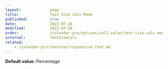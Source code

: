 ```yaml
---
layout:             page
title:              Text Size Calc Mode
published:          true
date:               2022-07-26
modified:           2022-07-26
order:              /calendar-pro/options/cell-value/text-size-calc-mode
internal:           fontSizeCalc
related:
    - /calendar-pro/features/responsive-font.md
---
```

**Default value:** Percentage